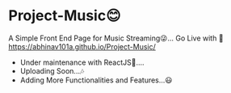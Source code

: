 # Project-Music😊
A Simple Front End Page for Music Streaming😜... Go Live with 🤞  https://abhinav101a.github.io/Project-Music/

- Under maintenance with ReactJS👀.... 
- Uploading Soon...🎶
- Adding More Functionalities and Features...😃
